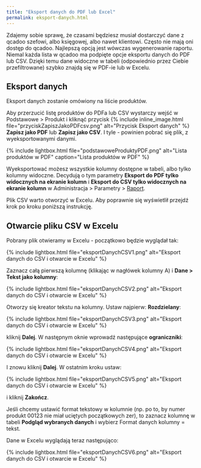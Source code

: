 ```yaml
---
title: "Eksport danych do PDF lub Excel"
permalink: eksport-danych.html
---
```


Zdajemy sobie sprawę, że czasami będziesz musiał dostarczyć dane z qcadoo szefowi, albo księgowej, albo nawet klientowi. Często nie mają oni dostęp do qcadoo. Najlepszą opcją jest wówczas wygenerowanie raportu. Niemal każda lista w qcadoo ma podpięte opcje eksportu danych do PDF lub CSV. Dzięki temu dane widoczne w tabeli (odpowiednio przez Ciebie przefiltrowane) szybko znajdą się w PDF-ie lub w Excelu. 

## Eksport danych

Eksport danych zostanie omówiony na liście produktów.

Aby przerzucić listę produktów do PDFa lub CSV wystarczy wejść w Podstawowe > Produkt i kliknąć przycisk {% include inline_image.html file="przyciskZapiszJakoPDFcsv.png" alt="Przycisk Eksport danych" %} **Zapisz jako PDF** lub **Zapisz jako CSV**. I tyle - powinien pobrać się plik, z wyeksportowanymi danymi.

{% include lightbox.html file="podstawoweProduktyPDF.png" alt="Lista produktów w PDF" caption="Lista produktów w PDF" %}

Wyeksportować możesz wszystkie kolumny dostępne w tabeli, albo tylko kolumny widoczne. Decydują o tym parametry **Eksport do PDF tylko widocznych na ekranie kolumn** i **Eksport do CSV tylko widocznych na ekranie kolumn** w Administracja > Parametry > [Raport](//parametry-raport).

Plik CSV warto otworzyć w Excelu. Aby poprawnie się wyświetlił przejdź krok po kroku poniższą instrukcję.

## Otwarcie pliku CSV w Excelu

Pobrany plik otwieramy w Excelu - początkowo będzie wyglądał tak:

{% include lightbox.html file="eksportDanychCSV1.png" alt="Eksport danych do CSV i otwarcie w Excelu" %}

Zaznacz całą pierwszą kolumnę (klikając w nagłówek kolumny A) i **Dane > Tekst jako kolumny**:

{% include lightbox.html file="eksportDanychCSV2.png" alt="Eksport danych do CSV i otwarcie w Excelu" %}

Otworzy się kreator tekstu na kolumny. Ustaw najpierw: **Rozdzielany**:

{% include lightbox.html file="eksportDanychCSV3.png" alt="Eksport danych do CSV i otwarcie w Excelu" %}

kliknij **Dalej**. W następnym oknie wprowadź następujące **ograniczniki**:

{% include lightbox.html file="eksportDanychCSV4.png" alt="Eksport danych do CSV i otwarcie w Excelu" %}

I znowu kliknij **Dalej**. W ostatnim kroku ustaw:

{% include lightbox.html file="eksportDanychCSV5.png" alt="Eksport danych do CSV i otwarcie w Excelu" %}

i kliknij **Zakończ**.

Jeśli chcemy ustawić format tekstowy w kolumnie (np. po to, by numer produkt 00123 nie miał uciętych początkowych zer), to zaznacz kolumnę w tabeli **Podgląd wybranych danych** i wybierz Format danych kolumny = tekst.

Dane w Excelu wyglądają teraz następująco:

{% include lightbox.html file="eksportDanychCSV6.png" alt="Eksport danych do CSV i otwarcie w Excelu" %}



